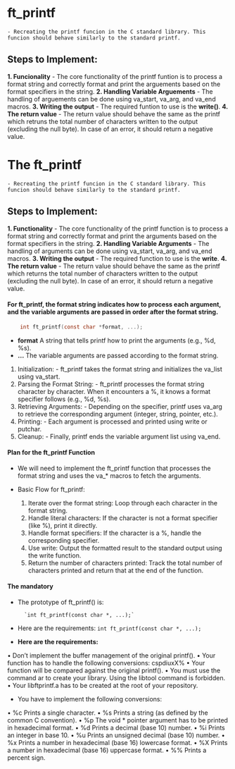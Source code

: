 # ft_printf
    - Recreating the printf funcion in the C standard library. This funcion should behave similarly to the standard printf.


## Steps to Implement:

**1. Funcionality**
    - The core functionality of the printf funtion is to process a format string and correctly format and print the arguements based on the format specifiers in the string.
**2. Handling Variable Arguements**
    - The handling of arguements can be done using va_start, va_arg, and va_end macros.
**3. Writing the output**
    - The required funtion to use is the **write()**.
**4. The return value**
    - The return value should behave the same as the printf which retruns the total number of characters written to the output (excluding the null byte). In case of an error, it should return a negative value.

# The ft_printf

    - Recreating the printf funcion in the C standard library. This funcion should behave similarly to the standard printf.

## Steps to Implement:

**1. Functionality**
    - The core functionality of the printf function is to process a format string and correctly format and print the arguments based on the format specifiers in the string.
**2. Handling Variable Arguments**
    - The handling of arguments can be done using va_start, va_arg, and va_end macros.
**3. Writing the output**
    - The required function to use is the **write**.
**4. The return value**
    - The return value should behave the same as the printf which returns the total number of characters written to the output (excluding the null byte). In case of an error, it should return a negative value.

#### For ft_printf, the format string indicates how to process each argument, and the variable arguments are passed in order after the format string.

``` C
    int ft_printf(const char *format, ...);
```

- **format**
	A string that tells printf how to print the arguments (e.g., %d, %s).
- **...**
	The variable arguments are passed according to the format string.

1. Initialization:
        - ft_printf takes the format string and initializes the va_list using va_start.
2. Parsing the Format String:
        - ft_printf processes the format string character by character. When it encounters a %, it knows a format specifier follows (e.g., %d, %s).
3. Retrieving Arguments:
        - Depending on the specifier, printf uses va_arg to retrieve the corresponding argument (integer, string, pointer, etc.).
4. Printing:
        - Each argument is processed and printed using write or putchar.
5. Cleanup:
        - Finally, printf ends the variable argument list using va_end.

#### Plan for the ft_printf Function

- We will need to implement the ft_printf function that processes the format string and uses the va_* macros to fetch the arguments.

- Basic Flow for ft_printf:

    1. Iterate over the format string: Loop through each character in the format string.
    2. Handle literal characters: If the character is not a format specifier (like %), print it directly.
    3. Handle format specifiers: If the character is a %, handle the corresponding specifier.
    4. Use write: Output the formatted result to the standard output using the write function.
    5. Return the number of characters printed: Track the total number of characters printed and return that at the end of the function.


#### The mandatory 

- The prototype of ft_printf() is:

		`int ft_printf(const char *, ...);`

- Here are the requirements:
		`int ft_printf(const char *, ...);`

- **Here are the requirements:**

• Don’t implement the buffer management of the original printf().
• Your function has to handle the following conversions: cspdiuxX%
• Your function will be compared against the original printf().
• You must use the command ar to create your library.
    Using the libtool command is forbidden.
• Your libftprintf.a has to be created at the root of your repository.

- You have to implement the following conversions:

• %c Prints a single character.
• %s Prints a string (as defined by the common C convention).
• %p The void * pointer argument has to be printed in hexadecimal format.
• %d Prints a decimal (base 10) number.
• %i Prints an integer in base 10.
• %u Prints an unsigned decimal (base 10) number.
• %x Prints a number in hexadecimal (base 16) lowercase format.
• %X Prints a number in hexadecimal (base 16) uppercase format.
• %% Prints a percent sign.

